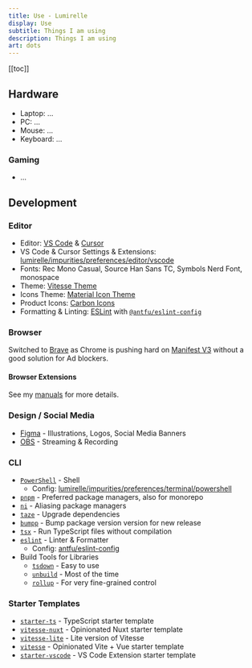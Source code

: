 ```yaml
---
title: Use - Lumirelle
display: Use
subtitle: Things I am using
description: Things I am using
art: dots
---
```


[[toc]]

## Hardware

- Laptop: ...
- PC: ...
- Mouse: ...
- Keyboard: ...

### Gaming

- ...

## Development

### Editor

- Editor: [VS Code](https://code.visualstudio.com/) & [Cursor](https://www.cursor.com/)
- VS Code & Cursor Settings & Extensions: [lumirelle/impurities/preferences/editor/vscode](https://github.com/Lumirelle/Impurities/tree/main/impurities/personal/preferences/editor/vscode)
- Fonts: Rec Mono Casual, Source Han Sans TC, Symbols Nerd Font, monospace
- Theme: [Vitesse Theme](https://github.com/antfu/vscode-theme-vitesse)
- Icons Theme: [Material Icon Theme](https://marketplace.visualstudio.com/items?itemName=PKief.material-icon-theme)
- Product Icons: [Carbon Icons](https://github.com/antfu/vscode-icons-carbon)
- Formatting & Linting: [ESLint](https://marketplace.visualstudio.com/items?itemName=dbaeumer.vscode-eslint) with [`@antfu/eslint-config`](https://github.com/antfu/eslint-config)

### Browser

Switched to [Brave](https://brave.com/) as Chrome is pushing hard on [Manifest V3](https://www.eff.org/deeplinks/2021/12/chrome-users-beware-manifest-v3-deceitful-and-threatening) without a good solution for Ad blockers.

#### Browser Extensions

See my [manuals](https://github.com/Lumirelle/Impurities/blob/main/impurities/personal/docs/technique/os/windows/setup-manual.md#%E6%AD%A5%E9%AA%A4%E4%BA%94%E9%85%8D%E7%BD%AE-brave-%E6%B5%8F%E8%A7%88%E5%99%A8) for more details.

### Design / Social Media

- [Figma](https://www.figma.com/) - Illustrations, Logos, Social Media Banners
- [OBS](https://obsproject.com/) - Streaming & Recording

### CLI

- [`PowerShell`](https://learn.microsoft.com/zh-cn/powershell/) - Shell
  - Config: [lumirelle/impurities/preferences/terminal/powershell](https://github.com/Lumirelle/Impurities/tree/main/impurities/personal/preferences/terminal/powershell)
- [`pnpm`](https://pnpm.io/) - Preferred package managers, also for monorepo
- [`ni`](https://github.com/antfu/ni) - Aliasing package managers
- [`taze`](https://github.com/antfu/taze) - Upgrade dependencies
- [`bumpp`](https://github.com/antfu/bumpp) - Bump package version version for new release
- [`tsx`](https://github.com/privatenumber/tsx) - Run TypeScript files without compilation
- [`eslint`](https://eslint.org/) - Linter & Formatter
  - Config: [antfu/eslint-config](https://github.com/antfu/eslint-config)
- Build Tools for Libraries
  - [`tsdown`](https://github.com/rolldown/tsdown) - Easy to use
  - [`unbuild`](https://github.com/unjs/unbuild) - Most of the time
  - [`rollup`](https://rollupjs.org/) - For very fine-grained control

### Starter Templates

- [`starter-ts`](https://github.com/antfu/starter-ts) - TypeScript starter template
- [`vitesse-nuxt`](https://github.com/antfu/vitesse-nuxt) - Opinionated Nuxt starter template
- [`vitesse-lite`](https://github.com/antfu/vitesse-lite) - Lite version of Vitesse
- [`vitesse`](https://github.com/antfu/vitesse) - Opinionated Vite + Vue starter template
- [`starter-vscode`](https://github.com/antfu/starter-vscode) - VS Code Extension starter template
